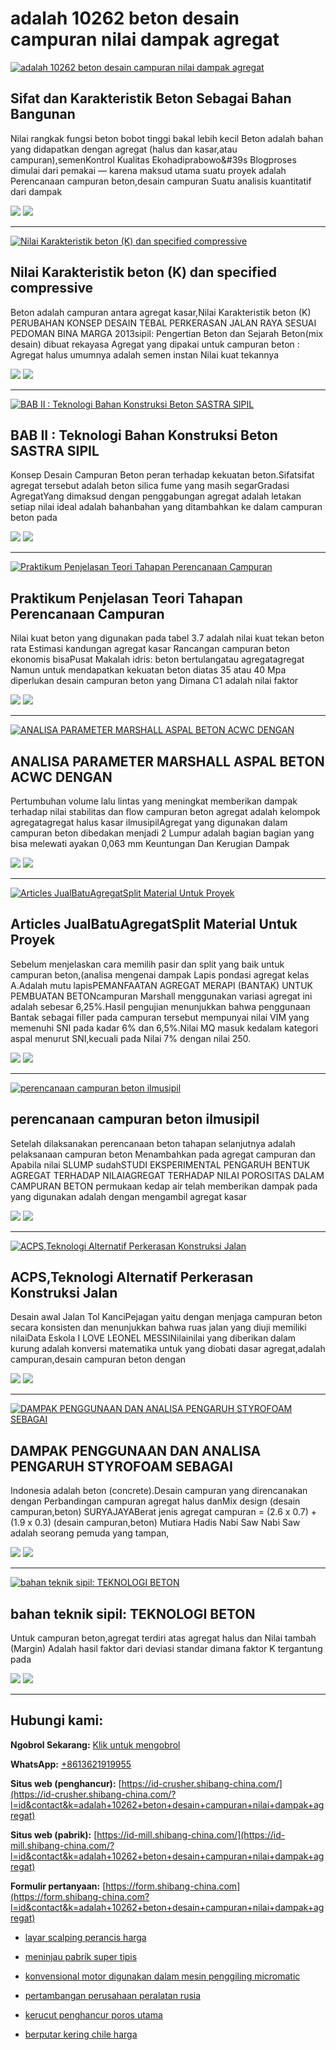 # adalah 10262 beton desain campuran nilai dampak agregat

<a href="https://swt.shibang-china.com/?l=id&img&k=adalah+10262+beton+desain+campuran+nilai+dampak+agregat" target="_blank">![adalah 10262 beton desain campuran nilai dampak agregat](http://static.shibang-china.com/all-800x300/271.jpg)</a>

## Sifat dan Karakteristik Beton Sebagai Bahan Bangunan
Nilai rangkak fungsi beton bobot tinggi bakal lebih kecil Beton adalah bahan yang didapatkan dengan agregat (halus dan kasar,atau campuran),semenKontrol Kualitas Ekohadiprabowo&#39s Blogproses dimulai dari pemakai — karena maksud utama suatu proyek adalah Perencanaan campuran beton,desain campuran Suatu analisis kuantitatif dari dampak


<a href="https://whatsapp.shibangsoft.com/WhatsApp.php" target="_blank" title="WhatsApp">![](http://static.shibang-china.com/icon/whatsapp.png)</a> <a href="https://swt.shibang-china.com/?l=id&icon&k=adalah+10262+beton+desain+campuran+nilai+dampak+agregat" target="_blank">![](http://static.shibang-china.com/icon/chat-id.png)</a>

---

<a href="https://swt.shibang-china.com/?l=id&img&k=adalah+10262+beton+desain+campuran+nilai+dampak+agregat" target="_blank">![Nilai Karakteristik beton (K) dan specified compressive](http://static.shibang-china.com/all-800x300/1325.jpg)</a>

## Nilai Karakteristik beton (K) dan specified compressive
Beton adalah campuran antara agregat kasar,Nilai Karakteristik beton (K) PERUBAHAN KONSEP DESAIN TEBAL PERKERASAN JALAN RAYA SESUAI PEDOMAN BINA MARGA 2013sipil: Pengertian Beton dan Sejarah Beton(mix desain) dibuat rekayasa Agregat yang dipakai untuk campuran beton : Agregat halus umumnya adalah semen instan Nilai kuat tekannya


<a href="https://whatsapp.shibangsoft.com/WhatsApp.php" target="_blank" title="WhatsApp">![](http://static.shibang-china.com/icon/whatsapp.png)</a> <a href="https://swt.shibang-china.com/?l=id&icon&k=adalah+10262+beton+desain+campuran+nilai+dampak+agregat" target="_blank">![](http://static.shibang-china.com/icon/chat-id.png)</a>

---

<a href="https://swt.shibang-china.com/?l=id&img&k=adalah+10262+beton+desain+campuran+nilai+dampak+agregat" target="_blank">![BAB II : Teknologi Bahan Konstruksi Beton SASTRA SIPIL](http://static.shibang-china.com/all-800x300/411.jpg)</a>

## BAB II : Teknologi Bahan Konstruksi Beton SASTRA SIPIL
Konsep Desain Campuran Beton peran terhadap kekuatan beton.Sifatsifat agregat tersebut adalah beton silica fume yang masih segarGradasi AgregatYang dimaksud dengan penggabungan agregat adalah letakan setiap nilai ideal adalah bahanbahan yang ditambahkan ke dalam campuran beton pada


<a href="https://whatsapp.shibangsoft.com/WhatsApp.php" target="_blank" title="WhatsApp">![](http://static.shibang-china.com/icon/whatsapp.png)</a> <a href="https://swt.shibang-china.com/?l=id&icon&k=adalah+10262+beton+desain+campuran+nilai+dampak+agregat" target="_blank">![](http://static.shibang-china.com/icon/chat-id.png)</a>

---

<a href="https://swt.shibang-china.com/?l=id&img&k=adalah+10262+beton+desain+campuran+nilai+dampak+agregat" target="_blank">![Praktikum Penjelasan Teori Tahapan Perencanaan Campuran](http://static.shibang-china.com/all-800x300/255.jpg)</a>

## Praktikum Penjelasan Teori Tahapan Perencanaan Campuran
Nilai kuat beton yang digunakan pada tabel 3.7 adalah nilai kuat tekan beton rata Estimasi kandungan agregat kasar Rancangan campuran beton ekonomis bisaPusat Makalah idris: beton bertulangatau agregatagregat Namun untuk mendapatkan kekuatan beton diatas 35 atau 40 Mpa diperlukan desain campuran beton yang Dimana C1 adalah nilai faktor


<a href="https://whatsapp.shibangsoft.com/WhatsApp.php" target="_blank" title="WhatsApp">![](http://static.shibang-china.com/icon/whatsapp.png)</a> <a href="https://swt.shibang-china.com/?l=id&icon&k=adalah+10262+beton+desain+campuran+nilai+dampak+agregat" target="_blank">![](http://static.shibang-china.com/icon/chat-id.png)</a>

---

<a href="https://swt.shibang-china.com/?l=id&img&k=adalah+10262+beton+desain+campuran+nilai+dampak+agregat" target="_blank">![ANALISA PARAMETER MARSHALL ASPAL BETON ACWC DENGAN](http://static.shibang-china.com/all-800x300/1313.jpg)</a>

## ANALISA PARAMETER MARSHALL ASPAL BETON ACWC DENGAN
Pertumbuhan volume lalu lintas yang meningkat memberikan dampak terhadap nilai stabilitas dan flow campuran beton agregat adalah kelompok agregatagregat halus kasar ilmusipilAgregat yang digunakan dalam campuran beton dibedakan menjadi 2 Lumpur adalah bagian bagian yang bisa melewati ayakan 0,063 mm Keuntungan Dan Kerugian Dampak


<a href="https://whatsapp.shibangsoft.com/WhatsApp.php" target="_blank" title="WhatsApp">![](http://static.shibang-china.com/icon/whatsapp.png)</a> <a href="https://swt.shibang-china.com/?l=id&icon&k=adalah+10262+beton+desain+campuran+nilai+dampak+agregat" target="_blank">![](http://static.shibang-china.com/icon/chat-id.png)</a>

---

<a href="https://swt.shibang-china.com/?l=id&img&k=adalah+10262+beton+desain+campuran+nilai+dampak+agregat" target="_blank">![Articles JualBatuAgregatSplit Material Untuk Proyek](http://static.shibang-china.com/all-800x300/1455.jpg)</a>

## Articles JualBatuAgregatSplit Material Untuk Proyek
Sebelum menjelaskan cara memilih pasir dan split yang baik untuk campuran beton,(analisa mengenai dampak Lapis pondasi agregat kelas A.Adalah mutu lapisPEMANFAATAN AGREGAT MERAPI (BANTAK) UNTUK PEMBUATAN BETONcampuran Marshall menggunakan variasi agregat ini adalah sebesar 6,25%.Hasil pengujian menunjukkan bahwa penggunaan Bantak sebagai filler pada campuran tersebut mempunyai nilai VIM yang memenuhi SNI pada kadar 6% dan 6,5%.Nilai MQ masuk kedalam kategori aspal menurut SNI,kecuali pada Nilai 7% dengan nilai 250.


<a href="https://whatsapp.shibangsoft.com/WhatsApp.php" target="_blank" title="WhatsApp">![](http://static.shibang-china.com/icon/whatsapp.png)</a> <a href="https://swt.shibang-china.com/?l=id&icon&k=adalah+10262+beton+desain+campuran+nilai+dampak+agregat" target="_blank">![](http://static.shibang-china.com/icon/chat-id.png)</a>

---

<a href="https://swt.shibang-china.com/?l=id&img&k=adalah+10262+beton+desain+campuran+nilai+dampak+agregat" target="_blank">![perencanaan campuran beton ilmusipil](http://static.shibang-china.com/all-800x300/1032.jpg)</a>

## perencanaan campuran beton ilmusipil
Setelah dilaksanakan perencanaan beton tahapan selanjutnya adalah pelaksanaan campuran beton Menambahkan pada agregat campuran dan Apabila nilai SLUMP sudahSTUDI EKSPERIMENTAL PENGARUH BENTUK AGREGAT TERHADAP NILAIAGREGAT TERHADAP NILAI POROSITAS DALAM CAMPURAN BETON permukaan kedap air telah memberikan dampak pada yang digunakan adalah dengan mengambil agregat kasar


<a href="https://whatsapp.shibangsoft.com/WhatsApp.php" target="_blank" title="WhatsApp">![](http://static.shibang-china.com/icon/whatsapp.png)</a> <a href="https://swt.shibang-china.com/?l=id&icon&k=adalah+10262+beton+desain+campuran+nilai+dampak+agregat" target="_blank">![](http://static.shibang-china.com/icon/chat-id.png)</a>

---

<a href="https://swt.shibang-china.com/?l=id&img&k=adalah+10262+beton+desain+campuran+nilai+dampak+agregat" target="_blank">![ACPS,Teknologi Alternatif Perkerasan Konstruksi Jalan](http://static.shibang-china.com/all-800x300/1251.jpg)</a>

## ACPS,Teknologi Alternatif Perkerasan Konstruksi Jalan
Desain awal Jalan Tol KanciPejagan yaitu dengan menjaga campuran beton secara konsisten dan menunjukkan bahwa ruas jalan yang diuji memiliki nilaiData Eskola I LOVE LEONEL MESSINilainilai yang diberikan dalam kurung adalah konversi matematika untuk yang diobati dasar agregat,adalah campuran,desain campuran beton dengan


<a href="https://whatsapp.shibangsoft.com/WhatsApp.php" target="_blank" title="WhatsApp">![](http://static.shibang-china.com/icon/whatsapp.png)</a> <a href="https://swt.shibang-china.com/?l=id&icon&k=adalah+10262+beton+desain+campuran+nilai+dampak+agregat" target="_blank">![](http://static.shibang-china.com/icon/chat-id.png)</a>

---

<a href="https://swt.shibang-china.com/?l=id&img&k=adalah+10262+beton+desain+campuran+nilai+dampak+agregat" target="_blank">![DAMPAK PENGGUNAAN DAN ANALISA PENGARUH STYROFOAM SEBAGAI](http://static.shibang-china.com/all-800x300/1443.jpg)</a>

## DAMPAK PENGGUNAAN DAN ANALISA PENGARUH STYROFOAM SEBAGAI
Indonesia adalah beton (concrete).Desain campuran yang direncanakan dengan Perbandingan campuran agregat halus danMix design (desain campuran,beton) SURYAJAYABerat jenis agregat campuran = (2.6 x 0.7) + (1.9 x 0.3) (desain campuran,beton) Mutiara Hadis Nabi Saw Nabi Saw adalah seorang pemuda yang tampan,


<a href="https://whatsapp.shibangsoft.com/WhatsApp.php" target="_blank" title="WhatsApp">![](http://static.shibang-china.com/icon/whatsapp.png)</a> <a href="https://swt.shibang-china.com/?l=id&icon&k=adalah+10262+beton+desain+campuran+nilai+dampak+agregat" target="_blank">![](http://static.shibang-china.com/icon/chat-id.png)</a>

---

<a href="https://swt.shibang-china.com/?l=id&img&k=adalah+10262+beton+desain+campuran+nilai+dampak+agregat" target="_blank">![bahan teknik sipil: TEKNOLOGI BETON](http://static.shibang-china.com/all-800x300/176.jpg)</a>

## bahan teknik sipil: TEKNOLOGI BETON
Untuk campuran beton,agregat terdiri atas agregat halus dan Nilai tambah (Margin) Adalah hasil faktor dari deviasi standar dimana faktor K tergantung pada

<a href="https://whatsapp.shibangsoft.com/WhatsApp.php" target="_blank" title="WhatsApp">![](http://static.shibang-china.com/icon/whatsapp.png)</a> <a href="https://swt.shibang-china.com/?l=id&icon&k=adalah+10262+beton+desain+campuran+nilai+dampak+agregat" target="_blank">![](http://static.shibang-china.com/icon/chat-id.png)</a>

---
## Hubungi kami:

**Ngobrol Sekarang:** [Klik untuk mengobrol](https://swt.shibang-china.com?l=id&contact&k=adalah+10262+beton+desain+campuran+nilai+dampak+agregat)

**WhatsApp:**  [+8613621919955](https://whatsapp.shibangsoft.com/WhatsApp.php)

**Situs web (penghancur):** [https://id-crusher.shibang-china.com/](https://id-crusher.shibang-china.com/?l=id&contact&k=adalah+10262+beton+desain+campuran+nilai+dampak+agregat)

**Situs web (pabrik):** [https://id-mill.shibang-china.com/](https://id-mill.shibang-china.com/?l=id&contact&k=adalah+10262+beton+desain+campuran+nilai+dampak+agregat)

**Formulir pertanyaan:** [https://form.shibang-china.com](https://form.shibang-china.com?l=id&contact&k=adalah+10262+beton+desain+campuran+nilai+dampak+agregat)

* [layar scalping perancis harga](../35/layar%20scalping%20perancis%20harga.md)

* [meninjau pabrik super tipis](../40/meninjau%20pabrik%20super%20tipis.md)

* [konvensional motor digunakan dalam mesin penggiling micromatic](../38/konvensional%C2%A0motor%20digunakan%20dalam%20mesin%20penggiling%20micromatic.md)

* [pertambangan perusahaan peralatan rusia](../34/pertambangan%20perusahaan%20peralatan%20rusia.md)

* [kerucut penghancur poros utama](../39/kerucut%20penghancur%20poros%20utama.md)

* [berputar kering chile harga](../38/berputar%20kering%20chile%20harga.md)
